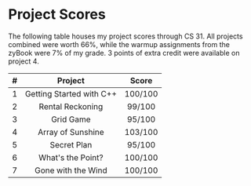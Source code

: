 # Project Scores

The following table houses my project scores through CS 31. All projects combined were worth 66%, while the warmup assignments from the zyBook were 7% of my grade. 3 points of extra credit were available on project 4.

| **#** | **Project**              | **Score** |
|:-----:|:------------------------:|:---------:|
| 1     | Getting Started with C++ | 100/100   |
| 2     | Rental Reckoning         | 99/100    |
| 3     | Grid Game                | 95/100    |
| 4     | Array of Sunshine        | 103/100   |
| 5     | Secret Plan              | 95/100    |
| 6     | What's the Point?        | 100/100   |
| 7     | Gone with the Wind       | 100/100   |
